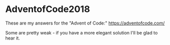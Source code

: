 # AdventofCode2018
These are my answers for the "Advent of Code:" https://adventofcode.com/

Some are pretty weak - if you have a more elegant solution I'll be glad to hear it.  
